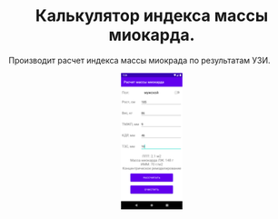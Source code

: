 <h1 align="center">Калькулятор индекса массы миокарда.</h1>

Производит расчет индекса массы миокрада по результатам УЗИ.
<p align="center">
<img src="https://github.com/Usmith37/IMM_calculator/blob/master/preview.png" width="108" height="240">
</p>
